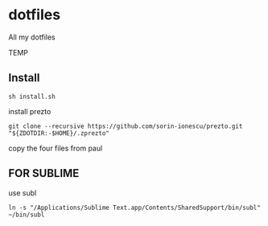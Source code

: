 dotfiles
========

All my dotfiles


TEMP
## Install

```
sh install.sh
```

install prezto
```
git clone --recursive https://github.com/sorin-ionescu/prezto.git "${ZDOTDIR:-$HOME}/.zprezto"
```


copy the four files from paul

## FOR SUBLIME
use subl
```
ln -s "/Applications/Sublime Text.app/Contents/SharedSupport/bin/subl" ~/bin/subl
```